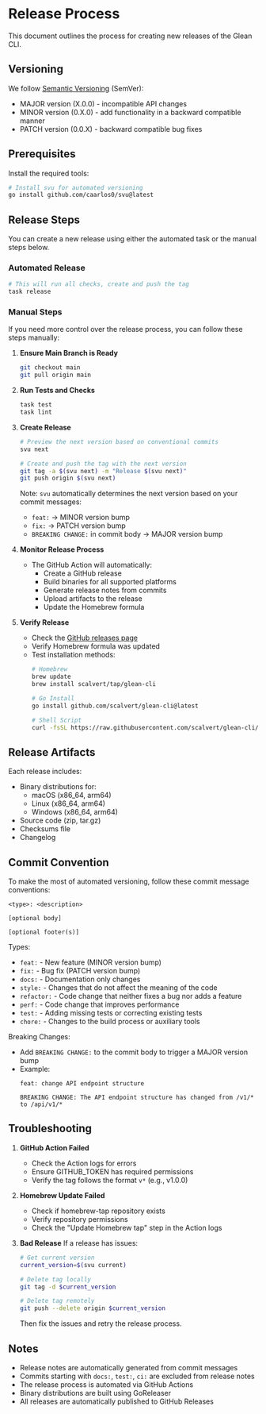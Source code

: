 # Release Process

This document outlines the process for creating new releases of the Glean CLI.

## Versioning

We follow [Semantic Versioning](https://semver.org/) (SemVer):
- MAJOR version (X.0.0) - incompatible API changes
- MINOR version (0.X.0) - add functionality in a backward compatible manner
- PATCH version (0.0.X) - backward compatible bug fixes

## Prerequisites

Install the required tools:
```bash
# Install svu for automated versioning
go install github.com/caarlos0/svu@latest
```

## Release Steps

You can create a new release using either the automated task or the manual steps below.

### Automated Release

```bash
# This will run all checks, create and push the tag
task release
```

### Manual Steps

If you need more control over the release process, you can follow these steps manually:

1. **Ensure Main Branch is Ready**
   ```bash
   git checkout main
   git pull origin main
   ```

2. **Run Tests and Checks**
   ```bash
   task test
   task lint
   ```

3. **Create Release**
   ```bash
   # Preview the next version based on conventional commits
   svu next

   # Create and push the tag with the next version
   git tag -a $(svu next) -m "Release $(svu next)"
   git push origin $(svu next)
   ```

   Note: `svu` automatically determines the next version based on your commit messages:
   - `feat:` -> MINOR version bump
   - `fix:` -> PATCH version bump
   - `BREAKING CHANGE:` in commit body -> MAJOR version bump

4. **Monitor Release Process**
   - The GitHub Action will automatically:
     - Create a GitHub release
     - Build binaries for all supported platforms
     - Generate release notes from commits
     - Upload artifacts to the release
     - Update the Homebrew formula

5. **Verify Release**
   - Check the [GitHub releases page](https://github.com/scalvert/glean-cli/releases)
   - Verify Homebrew formula was updated
   - Test installation methods:
     ```bash
     # Homebrew
     brew update
     brew install scalvert/tap/glean-cli

     # Go Install
     go install github.com/scalvert/glean-cli@latest

     # Shell Script
     curl -fsSL https://raw.githubusercontent.com/scalvert/glean-cli/main/install.sh | sh
     ```

## Release Artifacts

Each release includes:
- Binary distributions for:
  - macOS (x86_64, arm64)
  - Linux (x86_64, arm64)
  - Windows (x86_64, arm64)
- Source code (zip, tar.gz)
- Checksums file
- Changelog

## Commit Convention

To make the most of automated versioning, follow these commit message conventions:

```
<type>: <description>

[optional body]

[optional footer(s)]
```

Types:
- `feat:` - New feature (MINOR version bump)
- `fix:` - Bug fix (PATCH version bump)
- `docs:` - Documentation only changes
- `style:` - Changes that do not affect the meaning of the code
- `refactor:` - Code change that neither fixes a bug nor adds a feature
- `perf:` - Code change that improves performance
- `test:` - Adding missing tests or correcting existing tests
- `chore:` - Changes to the build process or auxiliary tools

Breaking Changes:
- Add `BREAKING CHANGE:` to the commit body to trigger a MAJOR version bump
- Example:
  ```
  feat: change API endpoint structure

  BREAKING CHANGE: The API endpoint structure has changed from /v1/* to /api/v1/*
  ```

## Troubleshooting

1. **GitHub Action Failed**
   - Check the Action logs for errors
   - Ensure GITHUB_TOKEN has required permissions
   - Verify the tag follows the format `v*` (e.g., v1.0.0)

2. **Homebrew Update Failed**
   - Check if homebrew-tap repository exists
   - Verify repository permissions
   - Check the "Update Homebrew tap" step in the Action logs

3. **Bad Release**
   If a release has issues:
   ```bash
   # Get current version
   current_version=$(svu current)

   # Delete tag locally
   git tag -d $current_version

   # Delete tag remotely
   git push --delete origin $current_version
   ```
   Then fix the issues and retry the release process.

## Notes

- Release notes are automatically generated from commit messages
- Commits starting with `docs:`, `test:`, `ci:` are excluded from release notes
- The release process is automated via GitHub Actions
- Binary distributions are built using GoReleaser
- All releases are automatically published to GitHub Releases
